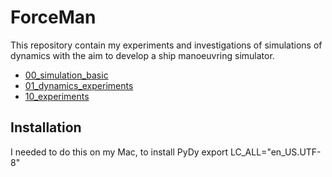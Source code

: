 # ForceMan
This repository contain my experiments and investigations of simulations of dynamics 
with the aim to develop a ship manoeuvring simulator.

* [00_simulation_basic](/notebooks/00_simulation_basic)
* [01_dynamics_experiments](/notebooks/01_dynamics_experiments)
* [10_experiments](notebooks/10_experiments)
 

## Installation
I needed to do this on my Mac, to install PyDy
export LC_ALL="en_US.UTF-8"
